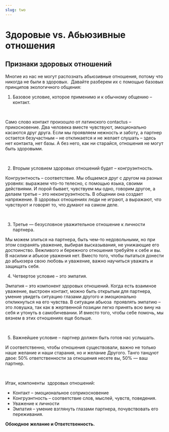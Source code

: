 ```yaml
---
slug: two
---
```

# Здоровые vs. Абьюзивные отношения

## Признаки здоровых отношений

Многие из нас не могут распознать абьюзивные отношения, потому что никогда не были в здоровых.  Давайте разберем их с помощью базовых принципов экологичного общения:

1. Базовое условие, которое применимо и к обычному общению – контакт.

 

Само слово контакт произошло от латинского contactus – прикосновение. Два человека вместе чувствуют, эмоционально касаются друг друга. Если мы проявляем нежность и заботу, а партнер остается безучастным – не откликается и не желает слушать – здесь нет контакта, нет базы. А без него, как ни старайся, отношения не могут быть здоровыми.

 

2. Вторым условием здоровых отношений будет – конгруэнтность. 



Конгруэнтность – соответствие. Мы общаемся друг с другом на разных уровнях: выражаем что-то телесно, с помощью языка, своими действиями. И порой бывает, чувствуем мы одно, говорим другое, а делаем третье – это неконгруэнтность. В общении она создает напряжение. В здоровых отношениях люди не играют, а выражают, что чувствуют и говорят то, что думают на самом деле.

 

3. Третье — безусловное уважительное отношение к личности партнера. 



Мы можем злиться на партнера, быть чем-то недовольными, но при этом сохранять уважение, выбирая высказывания, не унижающие его достоинство. Вежливого и бережного отношения требуйте к себе и вы. В насилии и абьюзе уважения нет. Вместо того, чтобы пытаться донести до абьюзера свою любовь и уважение, важно научиться уважать и защищать себя.



4. Четвертое условие – это эмпатия. 



Эмпатия – это компонент здоровых отношений. Когда есть взаимное уважение, выстроен контакт, можно быть открытым для партнера, умение увидеть ситуацию глазами другого и эмоционально откликнуться на его чувства. В ситуации абьюза  проявлять эмпатию – это ловушка, так как в жертвенной позиции легко принять всю вину на себя и утонуть в самобичевании. И вместо того, чтобы себе помочь, мы вязнем в этих отношениях еще больше.

 

5. Важнейшее условие – партнер должен быть готов нас услышать. 



И соответственно, чтобы отношения существовали, важно не только наше желание и наши старания, но и желание Другого. Танго танцуют двое: 50% ответственности за отношения несете вы, 50% — ваш партнер.

 

Итак, компоненты  здоровых отношений:

* Контакт – эмоциональное соприкосновение
* Конгруэнтность – соответствие слов, мыслей, чувств, поведения.
* Уважение к личности
* Эмпатия – умение взглянуть глазами партнера, почувствовать его переживания.

**Обоюдное желание и Ответственность.**